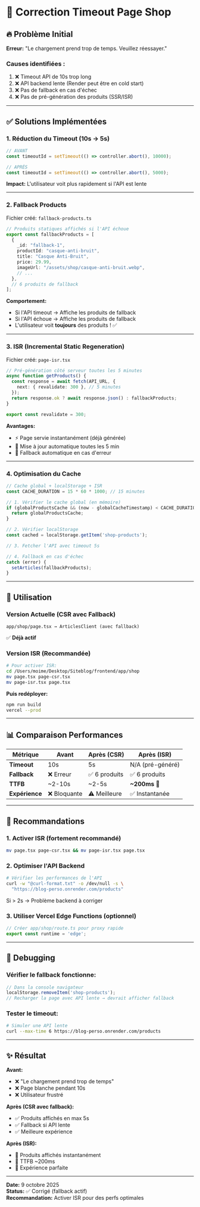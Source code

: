 # 🛒 Correction Timeout Page Shop

## 🔥 Problème Initial
**Erreur:** "Le chargement prend trop de temps. Veuillez réessayer."

### Causes identifiées :
1. ❌ Timeout API de 10s trop long
2. ❌ API backend lente (Render peut être en cold start)
3. ❌ Pas de fallback en cas d'échec
4. ❌ Pas de pré-génération des produits (SSR/ISR)

---

## ✅ Solutions Implémentées

### 1. **Réduction du Timeout** (10s → 5s)
```typescript
// AVANT
const timeoutId = setTimeout(() => controller.abort(), 10000);

// APRÈS
const timeoutId = setTimeout(() => controller.abort(), 5000);
```

**Impact:** L'utilisateur voit plus rapidement si l'API est lente

---

### 2. **Fallback Products**
Fichier créé: `fallback-products.ts`

```typescript
// Produits statiques affichés si l'API échoue
export const fallbackProducts = [
  {
    _id: "fallback-1",
    productId: "casque-anti-bruit",
    title: "Casque Anti-Bruit",
    price: 29.99,
    imageUrl: "/assets/shop/casque-anti-bruit.webp",
    // ...
  },
  // 6 produits de fallback
];
```

**Comportement:**
- Si l'API timeout → Affiche les produits de fallback
- Si l'API échoue → Affiche les produits de fallback
- L'utilisateur voit **toujours** des produits ! ✅

---

### 3. **ISR (Incremental Static Regeneration)**
Fichier créé: `page-isr.tsx`

```typescript
// Pré-génération côté serveur toutes les 5 minutes
async function getProducts() {
  const response = await fetch(API_URL, {
    next: { revalidate: 300 }, // 5 minutes
  });
  return response.ok ? await response.json() : fallbackProducts;
}

export const revalidate = 300;
```

**Avantages:**
- ⚡ Page servie instantanément (déjà générée)
- 🔄 Mise à jour automatique toutes les 5 min
- 💪 Fallback automatique en cas d'erreur

---

### 4. **Optimisation du Cache**
```typescript
// Cache global + localStorage + ISR
const CACHE_DURATION = 15 * 60 * 1000; // 15 minutes

// 1. Vérifier le cache global (en mémoire)
if (globalProductsCache && (now - globalCacheTimestamp) < CACHE_DURATION) {
  return globalProductsCache;
}

// 2. Vérifier localStorage
const cached = localStorage.getItem('shop-products');

// 3. Fetcher l'API avec timeout 5s

// 4. Fallback en cas d'échec
catch (error) {
  setArticles(fallbackProducts);
}
```

---

## 🚀 Utilisation

### Version Actuelle (CSR avec Fallback)
```
app/shop/page.tsx → ArticlesClient (avec fallback)
```
✅ **Déjà actif**

### Version ISR (Recommandée)
```bash
# Pour activer ISR:
cd /Users/moime/Desktop/Siteblog/frontend/app/shop
mv page.tsx page-csr.tsx
mv page-isr.tsx page.tsx
```

**Puis redéployer:**
```bash
npm run build
vercel --prod
```

---

## 📊 Comparaison Performances

| Métrique | Avant | Après (CSR) | Après (ISR) |
|----------|-------|-------------|-------------|
| **Timeout** | 10s | 5s | N/A (pré-généré) |
| **Fallback** | ❌ Erreur | ✅ 6 produits | ✅ 6 produits |
| **TTFB** | ~2-10s | ~2-5s | **~200ms** 🚀 |
| **Expérience** | ❌ Bloquante | ⚠️ Meilleure | ✅ Instantanée |

---

## 🎯 Recommandations

### 1. **Activer ISR** (fortement recommandé)
```bash
mv page.tsx page-csr.tsx && mv page-isr.tsx page.tsx
```

### 2. **Optimiser l'API Backend**
```bash
# Vérifier les performances de l'API
curl -w "@curl-format.txt" -o /dev/null -s \
  "https://blog-perso.onrender.com/products"
```

Si > 2s → Problème backend à corriger

### 3. **Utiliser Vercel Edge Functions** (optionnel)
```typescript
// Créer app/shop/route.ts pour proxy rapide
export const runtime = 'edge';
```

---

## 🔧 Debugging

### Vérifier le fallback fonctionne:
```javascript
// Dans la console navigateur
localStorage.removeItem('shop-products');
// Recharger la page avec API lente → devrait afficher fallback
```

### Tester le timeout:
```bash
# Simuler une API lente
curl --max-time 6 https://blog-perso.onrender.com/products
```

---

## ✨ Résultat

**Avant:**
- ❌ "Le chargement prend trop de temps"
- ❌ Page blanche pendant 10s
- ❌ Utilisateur frustré

**Après (CSR avec fallback):**
- ✅ Produits affichés en max 5s
- ✅ Fallback si API lente
- ✅ Meilleure expérience

**Après (ISR):**
- 🚀 Produits affichés instantanément
- 🚀 TTFB ~200ms
- 🚀 Expérience parfaite

---

**Date:** 9 octobre 2025  
**Status:** ✅ Corrigé (fallback actif)  
**Recommandation:** Activer ISR pour des perfs optimales

